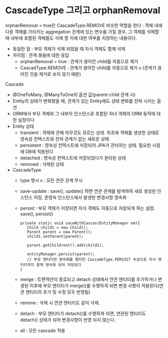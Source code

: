 # CascadeType 그리고 orphanRemoval

orphanRemoval = true은 CascadeType.REMOVE 비슷한 역할을 한다
: 객체 내에 다른 객체를 가리키는 aggregation 관계에 있는 변수를 가질 경우, 그 객체를 삭제할 때 내부에 포함된 객체들도 삭제 할 지에 대한 여부를 지정하는 내용이다.
- 동일한 점 : 부모 객체가 삭제 되었을 때 자식 객체도 함께 삭제
- 차이점 : 관계 끊음에 대한 응답
	- orphanRemoval = true : 관계가 끊어진 child를 자동으로 제거
	- CascadType.REMOVE : 관계가 끊어진 child를 자동으로 제거 x (관계가 끊어진 것을 제거로 보지 않기 때문)

Cascade
- @OneToMany, @ManyToOne의 옵션 값(parent-child 관계 시)
- Entity의 상태가 변화했을 때, 관계가 있는 Entity에도 상태 변화를 전파 시키는 옵션
- ORM에서 부모 객체와 그 내부의 인스턴스로 포함된 자녀 객체의 ORM 동작에 대한 설정이다
- Entity 상태
	- transient : 객체에 관해 아무것도 모르는 상태. 최초에 객체를 생성한 상태로 영속성 컨텍스트와 전혀 관계가 없는 새로운 상태
	- persistent : 영속성 컨텍스트에 저장되어 JPA가 관리하는 상태. 필요한 시점에 DB에 적용된다
	- detached : 영속성 컨텍스트에 저장되었다가 분리된 상태
	- removed : 삭제된 상태
-  CascadeType
	- type 명시 x : 모든 연관 관계 무시
	- save-update : save(), update() 하면 연관 관계를 탐색하여 새로 생성된 인스턴스 저장, 준영속 인스턴스에서 발생한 변경사항 영속화
	- persist : 부모 객체가 저장되면 자식 객체도 자동으로 저장되게 하는 설정. save(), persist()
	
		  private static void saceWithCascas(EntityManager em){
		     Child child1 = new Child();
		     Parent parent = new Parent();
		     child1.setParent(parent);
		     
		     parent.getChildrent().add(child1);
		     
		     entityManager.persist(parent); 
		     // 부모 엔티티만 영속화를 했지만 CascadeType.PERSIST 속성으로 자식 엔티티까지 함께 영속화 되어 저장된다
		  }
		    
	- merge : 트랜잭션이 종료되고 detach 상태에서 연관 엔티티를 추가하거나 변경된 이후에 부모 엔티티가 merge()를 수행하게 되면 변경 사항이 적용된다(연관 엔티티의 추가 및 수정 모두 반영됨)
	- remove : 삭제 시 연관 엔티티도 같이 삭제.
	- detach : 부모 엔티티가 detach()를 수행하게 되면, 연관된 엔티티도 detach() 상태가 되어 변경사항이 반영 되지 않는다.
	- all : 모든 cascade 적용
